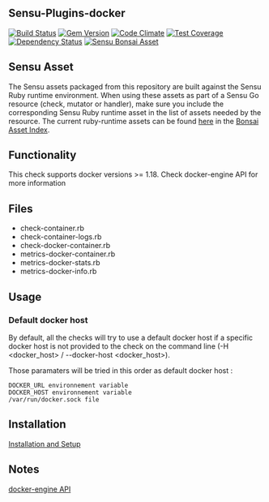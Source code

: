 ## Sensu-Plugins-docker

[![Build Status](https://travis-ci.org/sensu-plugins/sensu-plugins-docker.svg?branch=master)](https://travis-ci.org/sensu-plugins/sensu-plugins-docker)
[![Gem Version](https://badge.fury.io/rb/sensu-plugins-docker.svg)](http://badge.fury.io/rb/sensu-plugins-docker)
[![Code Climate](https://codeclimate.com/github/sensu-plugins/sensu-plugins-docker/badges/gpa.svg)](https://codeclimate.com/github/sensu-plugins/sensu-plugins-docker)
[![Test Coverage](https://codeclimate.com/github/sensu-plugins/sensu-plugins-docker/badges/coverage.svg)](https://codeclimate.com/github/sensu-plugins/sensu-plugins-docker)
[![Dependency Status](https://gemnasium.com/sensu-plugins/sensu-plugins-docker.svg)](https://gemnasium.com/sensu-plugins/sensu-plugins-docker)
[![Sensu Bonsai Asset](https://img.shields.io/badge/Bonsai-Download%20Me-brightgreen.svg?colorB=89C967&logo=sensu)](https://bonsai.sensu.io/assets/sensu-plugins/sensu-plugins-docker)

## Sensu Asset
The Sensu assets packaged from this repository are built against the Sensu Ruby runtime environment. When using these assets as part of a Sensu Go resource (check, mutator or handler), make sure you include the corresponding Sensu Ruby runtime asset in the list of assets needed by the resource. The current ruby-runtime assets can be found [here](https://bonsai.sensu.io/assets/sensu/sensu-ruby-runtime) in the [Bonsai Asset Index](bonsai.sensu.io).

## Functionality
This check supports docker versions >= 1.18. Check docker-engine API for more information  

## Files
 * check-container.rb
 * check-container-logs.rb
 * check-docker-container.rb
 * metrics-docker-container.rb
 * metrics-docker-stats.rb
 * metrics-docker-info.rb

## Usage

### Default docker host
By default, all the checks will try to use a default docker host if a specific docker host is not provided to the check on the command line (-H <docker_host> / --docker-host <docker_host>).

Those paramaters will be tried in this order as default docker host :

    DOCKER_URL environnement variable
    DOCKER_HOST environnement variable
    /var/run/docker.sock file

## Installation

[Installation and Setup](http://sensu-plugins.io/docs/installation_instructions.html)

## Notes
[docker-engine API](https://docs.docker.com/engine/api/v1.29/#section/Versioning)
